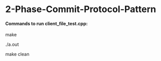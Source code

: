 # 2-Phase-Commit-Protocol-Pattern

#### Commands to run client_file_test.cpp:

make

./a.out

make clean
